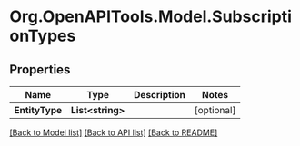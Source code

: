 
# Org.OpenAPITools.Model.SubscriptionTypes

## Properties

Name | Type | Description | Notes
------------ | ------------- | ------------- | -------------
**EntityType** | **List&lt;string&gt;** |  | [optional] 

[[Back to Model list]](../README.md#documentation-for-models)
[[Back to API list]](../README.md#documentation-for-api-endpoints)
[[Back to README]](../README.md)

